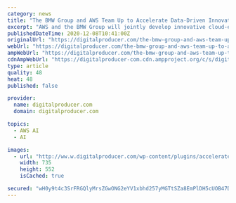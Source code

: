 ```yaml
---
category: news
title: "The BMW Group and AWS Team Up to Accelerate Data-Driven Innovation in the Automotive Industry"
excerpt: "AWS and the BMW Group will jointly develop innovative cloud-enabled solutions and upskill up to 5,000 BMW Group-affiliated software engineers in cloud technologies SEATTLE--(BUSINESS WIRE)--Today, Ama"
publishedDateTime: 2020-12-08T10:41:00Z
originalUrl: "https://digitalproducer.com/the-bmw-group-and-aws-team-up-to-accelerate-data-driven-innovation-in-the-automotive-industry/"
webUrl: "https://digitalproducer.com/the-bmw-group-and-aws-team-up-to-accelerate-data-driven-innovation-in-the-automotive-industry/"
ampWebUrl: "https://digitalproducer.com/the-bmw-group-and-aws-team-up-to-accelerate-data-driven-innovation-in-the-automotive-industry/amp/"
cdnAmpWebUrl: "https://digitalproducer-com.cdn.ampproject.org/c/s/digitalproducer.com/the-bmw-group-and-aws-team-up-to-accelerate-data-driven-innovation-in-the-automotive-industry/amp/"
type: article
quality: 48
heat: 48
published: false

provider:
  name: digitalproducer.com
  domain: digitalproducer.com

topics:
  - AWS AI
  - AI

images:
  - url: "http://ww.w.digitalproducer.com/wp-content/plugins/accelerated-mobile-pages/images/SD-default-image.png"
    width: 735
    height: 552
    isCached: true

secured: "wH0y9t4c3SrFRGQlyMrsZGwONG2eYV1xbhd257yMGTtSZa8EmPlDH5cUOB47DWeos2fB2cGVhy12zvowjWKqBKruFFJHP/SIZGZUDLzQUk/AIjpCcpWwOwfQBEVRha7+/IZljUjilmE+XlWNss5NIaHnSKG8HPWlHmhXRo/AS7AC9qqPlSGzHKVehqWH5OBGHzH9notFJ5HnbnNLbtSBKzyVtn/9Kqh4SUVCVBqPQvK4SUlnmJCtJPmJyNRqhPT1K56Uyol4xcpFKz8PmO+PSiX8sCX+xx890mvWm49E/uZ4zORzsKiEVwqY2p5oUxW83MBkNrfLNtQIYDL62qadpmQioohh/ue9ybvwgodCz4I=;COf3auJDodG+C4YNSjwjPA=="
---
```


